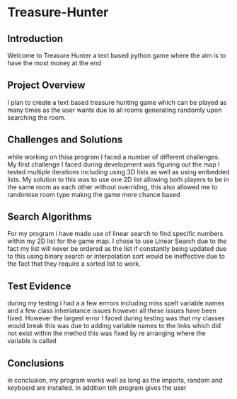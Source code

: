 # Treasure-Hunter
## Introduction
Welcome to Treasure Hunter a text based python game where the aim is to have the most money at the end
## Project Overview
I plan to create a text based treasure hunting game which can be played as many times as the user wants due to all rooms generating randomly upon searching the room.
## Challenges and Solutions
while working on thisa program I faced a number of different challenges. 
My first challenge I faced during development was figuring out the map I tested multiple iterations including using 3D lists as well as using embedded lists. My solution to this was to use one 2D list allowing both players to be in the same room as each other without overriding, this also allowed me to randomise room type makng the game more chance based
## Search Algorithms
For my program i have made use of linear search to find specific numbers within my 2D list for the game map. I chose to use Linear Search due to the fact my list will never be ordered as the list if constantly being updated due to this using binary search or interpolation sort would be ineffective due to the fact that they require a sorted list to work.
## Test Evidence
during my testing i had a a few errrors including miss spelt variable names and a few class inheriatance issues however all these issues have been fixed. However the largest error I faced during testing was that my classes would break this was due to adding variable names to the links which did not exist within the method this was fixed by re arranging where the variable is called
## Conclusions
in conclusion, my program works well as long as the imports, random and keyboard are installed. In addition teh program gives the user
